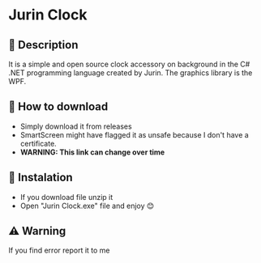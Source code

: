 # Jurin Clock
## 📖 Description
It is a simple and open source clock accessory on background in the C# .NET programming language created by Jurin. The graphics library is the WPF.
## 💽 How to download
* Simply download it from releases
* SmartScreen might have flagged it as unsafe because I don't have a certificate.
* **WARNING: This link can change over time**
## 💾 Instalation
* If you download file unzip it
* Open "Jurin Clock.exe" file and enjoy 😊
## ⚠️ Warning
If you find error report it to me
